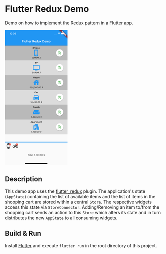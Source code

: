 # Flutter Redux Demo

Demo on how to implement the Redux pattern in a Flutter app.

<img src="https://github.com/finkmoritz/flutter-redux-demo/blob/master/preview.png" alt="Preview" width="200"/>

## Description
This demo app uses the [flutter_redux](https://pub.dev/packages/flutter_redux) plugin.
The application's state (`AppState`) containing the list of available items and the list
of items in the shopping cart are stored within a central `Store`. The respective widgets
access this state via `StoreConnector`. Adding/Removing an item to/from the shopping cart
sends an action to this `Store` which alters its state and in turn distributes the new `AppState`
to all consuming widgets.

## Build & Run
Install [Flutter](https://flutter.dev) and execute `flutter run` in the root directory of this project.

